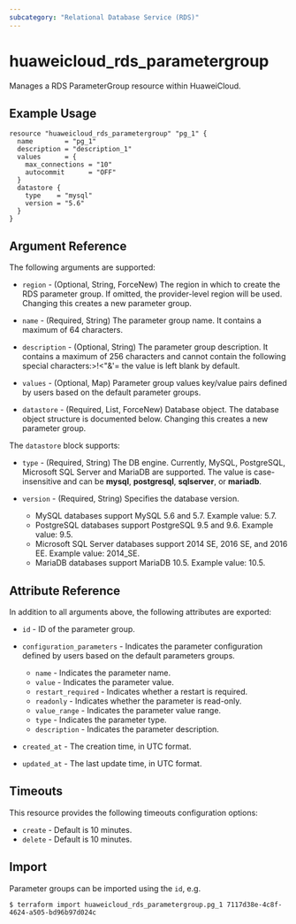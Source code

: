 ```yaml
---
subcategory: "Relational Database Service (RDS)"
---
```


# huaweicloud_rds_parametergroup

Manages a RDS ParameterGroup resource within HuaweiCloud.

## Example Usage

```hcl
resource "huaweicloud_rds_parametergroup" "pg_1" {
  name        = "pg_1"
  description = "description_1"
  values      = {
    max_connections = "10"
    autocommit      = "OFF"
  }
  datastore {
    type    = "mysql"
    version = "5.6"
  }
}
```

## Argument Reference

The following arguments are supported:

* `region` - (Optional, String, ForceNew) The region in which to create the RDS parameter group. If omitted, the
  provider-level region will be used. Changing this creates a new parameter group.

* `name` - (Required, String) The parameter group name. It contains a maximum of 64 characters.

* `description` - (Optional, String) The parameter group description. It contains a maximum of 256 characters and cannot
  contain the following special characters:>!<"&'= the value is left blank by default.

* `values` - (Optional, Map) Parameter group values key/value pairs defined by users based on the default parameter
  groups.

* `datastore` - (Required, List, ForceNew) Database object. The database object structure is documented below. Changing
  this creates a new parameter group.

The `datastore` block supports:

* `type` - (Required, String) The DB engine. Currently, MySQL, PostgreSQL, Microsoft SQL Server and MariaDB are supported.
  The value is case-insensitive and can be **mysql**, **postgresql**, **sqlserver**, or **mariadb**.

* `version` - (Required, String) Specifies the database version.

  + MySQL databases support MySQL 5.6 and 5.7. Example value: 5.7.
  + PostgreSQL databases support PostgreSQL 9.5 and 9.6. Example value: 9.5.
  + Microsoft SQL Server databases support 2014 SE, 2016 SE, and 2016 EE. Example value: 2014_SE.
  + MariaDB databases support MariaDB 10.5. Example value: 10.5.

## Attribute Reference

In addition to all arguments above, the following attributes are exported:

* `id` - ID of the parameter group.

* `configuration_parameters` - Indicates the parameter configuration defined by users based on the default parameters
  groups.

  + `name` - Indicates the parameter name.
  + `value` - Indicates the parameter value.
  + `restart_required` - Indicates whether a restart is required.
  + `readonly` - Indicates whether the parameter is read-only.
  + `value_range` - Indicates the parameter value range.
  + `type` - Indicates the parameter type.
  + `description` - Indicates the parameter description.

* `created_at` - The creation time, in UTC format.

* `updated_at` - The last update time, in UTC format.

## Timeouts

This resource provides the following timeouts configuration options:

* `create` - Default is 10 minutes.
* `delete` - Default is 10 minutes.

## Import

Parameter groups can be imported using the `id`, e.g.

```
$ terraform import huaweicloud_rds_parametergroup.pg_1 7117d38e-4c8f-4624-a505-bd96b97d024c
```

